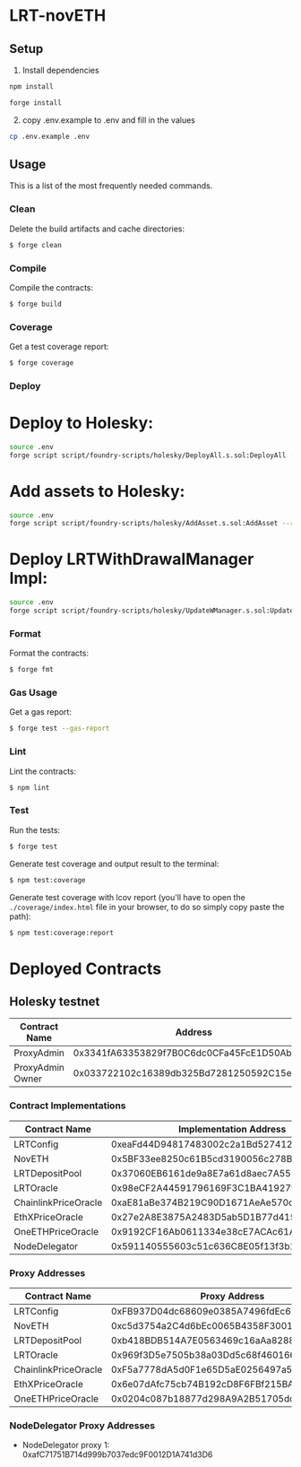 # LRT-novETH

## Setup

1. Install dependencies

```bash
npm install

forge install
```

2. copy .env.example to .env and fill in the values

```bash
cp .env.example .env
```

## Usage

This is a list of the most frequently needed commands.

### Clean

Delete the build artifacts and cache directories:

```sh
$ forge clean
```

### Compile

Compile the contracts:

```sh
$ forge build
```

### Coverage

Get a test coverage report:

```sh
$ forge coverage
```

### Deploy

# Deploy to Holesky:

```bash
source .env
forge script script/foundry-scripts/holesky/DeployAll.s.sol:DeployAll --rpc-url $HOLESKY_RPC_URL --broadcast --verify -vvvv
```
# Add assets to Holesky:
```bash
source .env
forge script script/foundry-scripts/holesky/AddAsset.s.sol:AddAsset --rpc-url $HOLESKY_RPC_URL --broadcast
```

# Deploy LRTWithDrawalManager Impl:
```bash
source .env
forge script script/foundry-scripts/holesky/UpdateWManager.s.sol:UpdateWManager --rpc-url $HOLESKY_RPC_URL --broadcast --verify -vvvv
```

### Format

Format the contracts:

```sh
$ forge fmt
```

### Gas Usage

Get a gas report:

```sh
$ forge test --gas-report
```

### Lint

Lint the contracts:

```sh
$ npm lint
```

### Test

Run the tests:

```sh
$ forge test
```

Generate test coverage and output result to the terminal:

```sh
$ npm test:coverage
```

Generate test coverage with lcov report (you'll have to open the `./coverage/index.html` file in your browser, to do so
simply copy paste the path):

```sh
$ npm test:coverage:report
```

# Deployed Contracts

## Holesky testnet

| Contract Name           | Address                                       |
|-------------------------|------------------------------------------------|
| ProxyAdmin              | 0x3341fA63353829f7B0C6dc0CFa45FcE1D50Ab786     |
| ProxyAdmin Owner        | 0x033722102c16389db325Bd7281250592C15e37dd     |

### Contract Implementations
| Contract Name           | Implementation Address                         |
|-------------------------|------------------------------------------------|
| LRTConfig               | 0xeaFd44D94817483002c2a1Bd52741232534ffca6     |
| NovETH                  | 0x5BF33ee8250c61B5cd3190056c278B12A9ebD28f     |
| LRTDepositPool          | 0x37060EB6161de9a8E7a61d8aec7A550C45845240     |
| LRTOracle               | 0x98eCF2A44591796169F3C1BA41927f242C9e49e9     |
| ChainlinkPriceOracle    | 0xaE81aBe374B219C90D1671AeAe570c488804455B     |
| EthXPriceOracle         | 0x27e2A8E3875A2483D5ab5D1B77d41599434d72b1     |
| OneETHPriceOracle       | 0x9192CF16Ab0611334e38cE7ACAc61AcA35098C6a     |
| NodeDelegator           | 0x591140555603c51c636C8E05f13f3b1f13Ee3Ba1     |

### Proxy Addresses
| Contract Name           | Proxy Address                                  |
|-------------------------|------------------------------------------------|
| LRTConfig               | 0xFB937D04dc68609e0385A7496fdEc62d5f23eC14     |
| NovETH                  | 0xc5d3754a2C4d6bEc0065B4358F30016cEe1df719     |
| LRTDepositPool          | 0xb418BDB514A7E0563469c16aAa8288C5A2bB8123     |
| LRTOracle               | 0x969f3D5e7505b38a03Dd5c68f46016601Eea935a     |
| ChainlinkPriceOracle    | 0xF5a7778dA5d0F1e65D5aE0256497a5304252eCCd     |
| EthXPriceOracle         | 0x6e07dAfc75cb74B192cD8F6FBf215BAe5DeAB389     |
| OneETHPriceOracle       | 0x0204c087b18877d298A9A2B51705dc0D2ff7C43B     |

### NodeDelegator Proxy Addresses
- NodeDelegator proxy 1: 0xafC71751B714d999b7037edc9F0012D1A741d3D6

